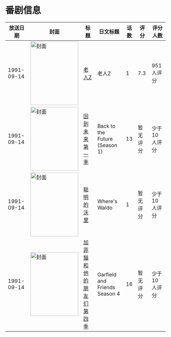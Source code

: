 # 番剧信息

|放送日期|封面|标题|日文标题|话数|评分|评分人数|
|---|---|---|---|---|---|---|
|1991-09-14|<img src="https://lain.bgm.tv/pic/cover/c/0c/74/369_x221x.jpg" alt="封面" style="width:150px;height:200px;object-fit:cover;">|[老人Z](https://bangumi.tv/subject/369)|老人Z|1|7.3|951人评分|
|1991-09-14|<img src="https://lain.bgm.tv/pic/cover/c/88/b0/126611_KJKNj.jpg" alt="封面" style="width:150px;height:200px;object-fit:cover;">|[回到未来 第一季](https://bangumi.tv/subject/126611)|Back to the Future (Season 1)|13|暂无评分|少于10人评分|
|1991-09-14|<img src="https://lain.bgm.tv/pic/cover/c/c2/34/148630_Ea86p.jpg" alt="封面" style="width:150px;height:200px;object-fit:cover;">|[聪明的沃里](https://bangumi.tv/subject/148630)|Where's Waldo|1|暂无评分|少于10人评分|
|1991-09-14|<img src="https://lain.bgm.tv/pic/cover/c/97/1c/459593_LRq3p.jpg" alt="封面" style="width:150px;height:200px;object-fit:cover;">|[加菲猫和他的朋友们 第四季](https://bangumi.tv/subject/459593)|Garfield and Friends Season 4|16|暂无评分|少于10人评分|
